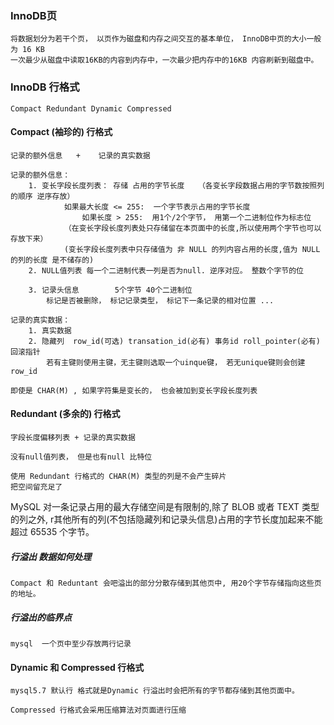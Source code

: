 
### InnoDB页

    将数据划分为若干个页， 以页作为磁盘和内存之间交互的基本单位， InnoDB中页的大小一般为 16 KB
    一次最少从磁盘中读取16KB的内容到内存中，一次最少把内存中的16KB 内容刷新到磁盘中。

### InnoDB 行格式

    Compact Redundant Dynamic Compressed

#### Compact (袖珍的) 行格式
    记录的额外信息   +    记录的真实数据

    记录的额外信息：
        1. 变长字段长度列表： 存储 占用的字节长度   （各变长字段数据占用的字节数按照列的顺序 逆序存放）
                如果最大长度 <= 255:  一个字节表示占用的字节长度
                    如果长度 > 255:  用1个/2个字节， 用第一个二进制位作为标志位 
                （在变长字段长度列表处只存储留在本页面中的长度,所以使用两个字节也可以存放下来）
                (变长字段长度列表中只存储值为 非 NULL 的列内容占用的长度,值为 NULL 的列的长度 是不储存的)
        2. NULL值列表 每一个二进制代表一列是否为null. 逆序对应。 整数个字节的位

        3. 记录头信息        5个字节 40个二进制位
            标记是否被删除， 标记记录类型， 标记下一条记录的相对位置 ...

    记录的真实数据：
        1. 真实数据
        2. 隐藏列  row_id(可选) transation_id(必有) 事务id roll_pointer(必有) 回滚指针
            若有主键则使用主键，无主键则选取一个uinque键， 若无unique键则会创建row_id

    即使是 CHAR(M) , 如果字符集是变长的， 也会被加到变长字段长度列表

#### Redundant (多余的) 行格式

    字段长度偏移列表 + 记录的真实数据

    没有null值列表， 但是也有null 比特位

    使用 Redundant 行格式的 CHAR(M) 类型的列是不会产生碎片
    把空间留充足了

MySQL 对一条记录占用的最大存储空间是有限制的,除了 BLOB 或者 TEXT 类型的列之外,
r其他所有的列(不包括隐藏列和记录头信息)占用的字节长度加起来不能超过 65535 个字节。
##### 行溢出 数据如何处理
    Compact 和 Reduntant 会吧溢出的部分分散存储到其他页中, 用20个字节存储指向这些页的地址。

##### 行溢出的临界点
    mysql  一个页中至少存放两行记录

#### Dynamic 和 Compressed 行格式
    mysql5.7 默认行 格式就是Dynamic 行溢出时会把所有的字节都存储到其他页面中。

    Compressed 行格式会采用压缩算法对页面进行压缩
